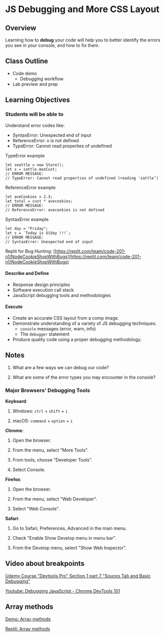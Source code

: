 # JS Debugging and More CSS Layout

## Overview

Learning how to **debug** your code will help you to better identify the errors you see in your console, and how to fix them.

## Class Outline

- Code demo
  - Debugging workflow
- Lab preview and prep

## Learning Objectives

### Students will be able to

Understand error codes like:

* SyntaxError: Unexpected end of input
* ReferenceError: x is not defined
* TypeError: Cannot read properties of undefined 

TypeError example

    let seattle = new Store();
    let x = sattle.maxCust;
    // ERROR MESSAGE:
    // TypeError: Cannot read properties of undefined (reading 'sattle’)

ReferenceError example

    let aveCookies = 2.3;
    let total = cust * avecookies;
    // ERROR MESSAGE:
    // ReferenceError: avecookies is not defined

SyntaxError example 

    let day = "Friday";
    let s = `Today is ${day !!!`;
    // ERROR MESSAGE:
    // SyntaxError: Unexpected end of input

Replit for Bug Hunting: [https://replit.com/team/code-201-n1/NodeCookieShopWithBugs](https://replit.com/team/code-201-n1/NodeCookieShopWithBugs)

#### Describe and Define

- Response design principles
- Software execution call stack
- JavaScript debugging tools and methodologies

#### Execute

- Create an accurate CSS layout from a comp image.
- Demonstrate understanding of a variety of JS debugging techniques.
  - `console` messages (error, warn, info)
  - The `debugger` statement
- Produce quality code using a proper debugging methodology.

## Notes

1. What are a few ways we can debug our code?

1. What are some of the error types you may encounter in the console?

### Major Browsers' Debugging Tools

**Keyboard**:

1. Windows: `ctrl` + `shift` + `i`

1. macOS: `command` + `option` + `i`

**Chrome**:

1. Open the browser.

1. From the menu, select "More Tools".

1. From tools, choose "Developer Tools".

1. Select Console.

**Firefox**:

1. Open the browser.

1. From the menu, select "Web Developer".

1. Select "Web Console".

**Safari**:

1. Go to Safari, Preferences, Advanced in the main menu.

1. Check "Enable Show Develop menu in menu bar".

1. From the Develop menu, select "Show Web Inspector".

## Video about breakpoints

[Udemy Course "Devtools Pro" Section 1 part 7 "Souces Tab and Basic Debugging"](https://www.udemy.com/course/devtools-2017-the-basics-of-chrome-developer-tools/learn/lecture/6871494#overview)

[Youtube: Debugging JavaScript - Chrome DevTools 101](https://www.youtube.com/watch?v=H0XScE08hy8)


## Array methods

[Demo: Array methods](https://www.youtube.com/watch?v=HOc49cbm-68)

[Replit: Array methods](https://replit.com/team/code-201-n1/Array-Methods-1)
